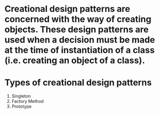 # Creational design patterns are concerned with the way of creating objects. These design patterns are used when a decision must be made at the time of instantiation of a class (i.e. creating an object of a class).


# Types of creational design patterns

1) Singleton
2) Factory Method
3) Prototype